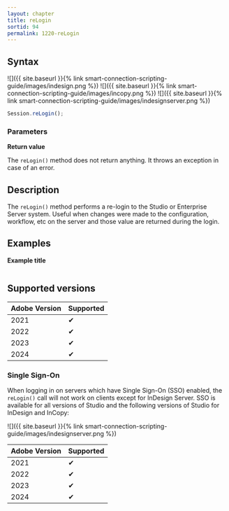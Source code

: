 ```yaml
---
layout: chapter
title: reLogin
sortid: 94
permalink: 1220-reLogin
---
```


## Syntax

![]({{ site.baseurl }}{% link smart-connection-scripting-guide/images/indesign.png %}) ![]({{ site.baseurl }}{% link smart-connection-scripting-guide/images/incopy.png %}) ![]({{ site.baseurl }}{% link smart-connection-scripting-guide/images/indesignserver.png %})

```javascript
Session.reLogin();
```

### Parameters

**Return value**

The `reLogin()` method does not return anything. It throws an exception in case of an error.

## Description

The `reLogin()` method performs a re-login to the Studio or Enterprise Server system. Useful when changes were made to the configuration, workflow, etc on the server and those value are returned during the login.

## Examples

**Example title**

```javascript

```

## Supported versions

| Adobe Version | Supported |
| ------------- | --------- |
| 2021          | ✔         |
| 2022          | ✔         |
| 2023          | ✔         |
| 2024          | ✔         |

### Single Sign-On

When logging in on servers which have Single Sign-On (SSO) enabled, the `reLogin()` call will not work on clients except for InDesign Server.
SSO is available for all versions of Studio and the following versions of Studio for InDesign and InCopy:

![]({{ site.baseurl }}{% link smart-connection-scripting-guide/images/indesignserver.png %})

| Adobe Version | Supported |
| ------------- | --------- |
| 2021          | ✔         |
| 2022          | ✔         |
| 2023          | ✔         |
| 2024          | ✔         |
